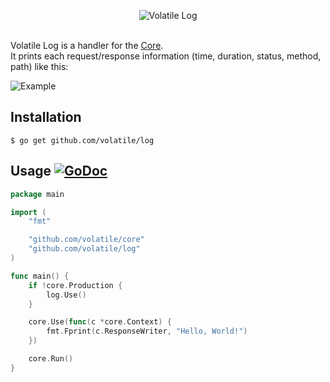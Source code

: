 <p align="center"><img src="http://volatile.whitedevops.com/images/repositories/log/logo.png" alt="Volatile Log" title="Volatile Log"><br><br></p>

Volatile Log is a handler for the [Core](https://github.com/volatile/core).  
It prints each request/response information (time, duration, status, method, path) like this:

![Example](http://volatile.whitedevops.com/images/repositories/log/example.png)

## Installation

```Shell
$ go get github.com/volatile/log
```

## Usage [![GoDoc](https://godoc.org/github.com/volatile/log?status.svg)](https://godoc.org/github.com/volatile/log)

```Go
package main

import (
	"fmt"

	"github.com/volatile/core"
	"github.com/volatile/log"
)

func main() {
	if !core.Production {
		log.Use()
	}

	core.Use(func(c *core.Context) {
		fmt.Fprint(c.ResponseWriter, "Hello, World!")
	})

	core.Run()
}
```
